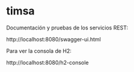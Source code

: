 # timsa

Documentación y pruebas de los servicios REST:

http://localhost:8080/swagger-ui.html


Para ver la consola de H2:

http://localhost:8080/h2-console

